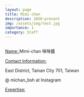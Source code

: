 ```yaml
---
layout: page
title: Mimi-chan
description: 2020-present
img: /assets/img/test.jpg
importance: 1
category: Staff
---
```


<div class="row">
    <div class="col-sm-4 mt-3 mt-md-0">
        <img class="img-fluid rounded z-depth-1" src="{{ '/assets/img/Mimi-chan2020.jpg' | relative_url }}" alt="" title="example image"/>
    </div>
</div>

<a href="#"> Name: </a> 
Mimi-chan 咪咪醬

<a href="#"> Contact Information: </a>

<p>East District, Tainan City 701, Taiwan</p>
@ michan_bsh at Instagram

<a href="#"> Expertise: </a>
